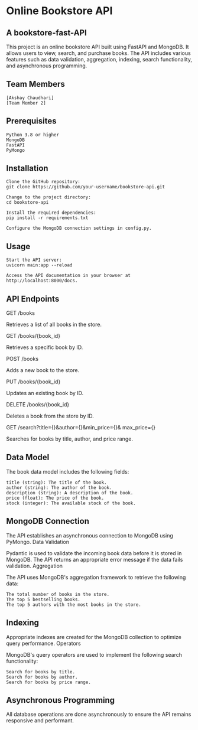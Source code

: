 # Online Bookstore API

## A bookstore-fast-API

This project is an online bookstore API built using FastAPI and MongoDB. It allows users to view, search, and purchase books. The API includes various features such as data validation, aggregation, indexing, search functionality, and asynchronous programming.

<h2> Team Members </h2>

    [Akshay Chaudhari]
    [Team Member 2]

<h2> Prerequisites </h2>

    Python 3.8 or higher
    MongoDB
    FastAPI
    PyMongo

<h2> Installation </h2>

    Clone the GitHub repository:
    git clone https://github.com/your-username/bookstore-api.git

    Change to the project directory:
    cd bookstore-api

    Install the required dependencies:
    pip install -r requirements.txt

    Configure the MongoDB connection settings in config.py.

<h2> Usage </h2>

    Start the API server:
    uvicorn main:app --reload

    Access the API documentation in your browser at http://localhost:8000/docs.

<h2> API Endpoints </h2> 
GET /books

Retrieves a list of all books in the store.

GET /books/{book_id}

Retrieves a specific book by ID.

POST /books

Adds a new book to the store.

PUT /books/{book_id}

Updates an existing book by ID.

DELETE /books/{book_id}

Deletes a book from the store by ID.

GET /search?title={}&author={}&min_price={}&
max_price={}

Searches for books by title, author, and price range.

<h2> Data Model </h2>

The book data model includes the following fields:

    title (string): The title of the book.
    author (string): The author of the book.
    description (string): A description of the book.
    price (float): The price of the book.
    stock (integer): The available stock of the book.

<h2> MongoDB Connection </h2>

The API establishes an asynchronous connection to MongoDB using PyMongo.
Data Validation

Pydantic is used to validate the incoming book data before it is stored in MongoDB. The API returns an appropriate error message if the data fails validation.
Aggregation

The API uses MongoDB's aggregation framework to retrieve the following data:

    The total number of books in the store.
    The top 5 bestselling books.
    The top 5 authors with the most books in the store.

<h2> Indexing </h2>

Appropriate indexes are created for the MongoDB collection to optimize query performance.
Operators

MongoDB's query operators are used to implement the following search functionality:

    Search for books by title.
    Search for books by author.
    Search for books by price range.

<h2> Asynchronous Programming </h2>

All database operations are done asynchronously to ensure the API remains responsive and performant.
